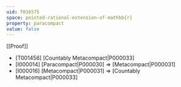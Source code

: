 ```yaml
---
uid: T016575
space: pointed-rational-extension-of-mathbb{r}
property: paracompact
value: false
---
```

[[Proof]]

* [T001456] [Countably Metacompact|P000033]
* [I000014] [Paracompact|P000030] => [Metacompact|P000031]
* [I000016] [Metacompact|P000031] => [Countably Metacompact|P000033]

